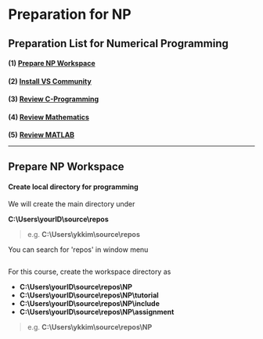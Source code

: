 # Preparation for NP

## Preparation List for Numerical Programming

#### (1) [Prepare NP Workspace](preparation-for-np.md#prepare-np-workspace-1)

#### (2) [Install VS Community](../c-programming/c-programming-review/installing-visual-studio.md)

#### (3) [Review C-Programming](../c-programming/c-programming-review/#lessons)

#### (4) [Review Mathematics](math-revision.md)

**(5)** [**Review MATLAB**](../other-programming/matlab.md)

***

##

## Prepare NP Workspace

#### Create local directory for programming

We will create the main directory under

**C:\Users\yourID\source\repos**

> e.g. **C:\Users\ykkim\source\repos**

You can search for 'repos' in window menu

<figure><img src="https://user-images.githubusercontent.com/38373000/185348195-07f482ba-3aac-4fc8-8298-9928f06fc534.png" alt=""><figcaption></figcaption></figure>



For this course,  create the workspace directory as

* **C:\Users\yourID\source\repos\NP**
* **C:\Users\yourID\source\repos\NP\tutorial**
* **C:\Users\yourID\source\repos\NP\include**
* **C:\Users\yourID\source\repos\NP\assignment**

> e.g. **C:\Users\ykkim\source\repos\NP**

